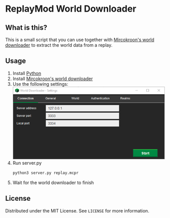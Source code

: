 # ReplayMod World Downloader

## What is this?
This is a small script that you can use together with [Mircokroon's world downloader](https://github.com/mircokroon/minecraft-world-downloader) to extract the world data from a replay.

## Usage
1. Install [Python](https://www.python.org/downloads/)
2. Install [Mircokroon's world downloader](https://github.com/mircokroon/minecraft-world-downloader)
3. Use the following settings:
   ![](images/wdl.png)
4. Run server.py
   ```sh
   python3 server.py replay.mcpr
   ```
5. Wait for the world downloader to finish

## License

Distributed under the MIT License. See `LICENSE` for more information.